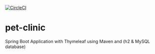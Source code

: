  [![CircleCI](https://circleci.com/gh/toniferr/pet-clinic.svg?style=svg)](https://circleci.com/gh/toniferr/pet-clinic)
 
 # pet-clinic
Spring Boot Application with Thymeleaf using Maven and (h2 & MySQL database)

